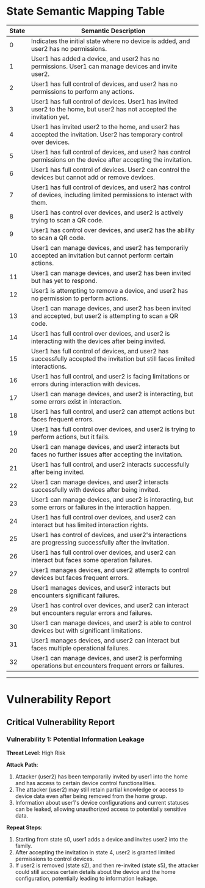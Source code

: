 # State Semantic Mapping Table

| State | Semantic Description |
|-------|----------------------|
| 0 | Indicates the initial state where no device is added, and user2 has no permissions. |
| 1 | User1 has added a device, and user2 has no permissions. User1 can manage devices and invite user2. |
| 2 | User1 has full control of devices, and user2 has no permissions to perform any actions. |
| 3 | User1 has full control of devices. User1 has invited user2 to the home, but user2 has not accepted the invitation yet. |
| 4 | User1 has invited user2 to the home, and user2 has accepted the invitation. User2 has temporary control over devices. |
| 5 | User1 has full control of devices, and user2 has control permissions on the device after accepting the invitation. |
| 6 | User1 has full control of devices. User2 can control the devices but cannot add or remove devices. |
| 7 | User1 has full control of devices, and user2 has control of devices, including limited permissions to interact with them. |
| 8 | User1 has control over devices, and user2 is actively trying to scan a QR code. |
| 9 | User1 has control over devices, and user2 has the ability to scan a QR code. |
| 10 | User1 can manage devices, and user2 has temporarily accepted an invitation but cannot perform certain actions. |
| 11 | User1 can manage devices, and user2 has been invited but has yet to respond. |
| 12 | User1 is attempting to remove a device, and user2 has no permission to perform actions. |
| 13 | User1 can manage devices, and user2 has been invited and accepted, but user2 is attempting to scan a QR code. |
| 14 | User1 has full control over devices, and user2 is interacting with the devices after being invited. |
| 15 | User1 has full control of devices, and user2 has successfully accepted the invitation but still faces limited interactions. |
| 16 | User1 has full control, and user2 is facing limitations or errors during interaction with devices. |
| 17 | User1 can manage devices, and user2 is interacting, but some errors exist in interaction. |
| 18 | User1 has full control, and user2 can attempt actions but faces frequent errors. |
| 19 | User1 has full control over devices, and user2 is trying to perform actions, but it fails. |
| 20 | User1 can manage devices, and user2 interacts but faces no further issues after accepting the invitation. |
| 21 | User1 has full control, and user2 interacts successfully after being invited. |
| 22 | User1 can manage devices, and user2 interacts successfully with devices after being invited. |
| 23 | User1 can manage devices, and user2 is interacting, but some errors or failures in the interaction happen. |
| 24 | User1 has full control over devices, and user2 can interact but has limited interaction rights. |
| 25 | User1 has control of devices, and user2's interactions are progressing successfully after the invitation. |
| 26 | User1 has full control over devices, and user2 can interact but faces some operation failures. |
| 27 | User1 manages devices, and user2 attempts to control devices but faces frequent errors. |
| 28 | User1 manages devices, and user2 interacts but encounters significant failures. |
| 29 | User1 has control over devices, and user2 can interact but encounters regular errors and failures. |
| 30 | User1 can manage devices, and user2 is able to control devices but with significant limitations. |
| 31 | User1 manages devices, and user2 can interact but faces multiple operational failures. |
| 32 | User1 can manage devices, and user2 is performing operations but encounters frequent errors or failures. |

---

# Vulnerability Report

## Critical Vulnerability Report

### Vulnerability 1: Potential Information Leakage
**Threat Level**: High Risk

**Attack Path**:
1. Attacker (user2) has been temporarily invited by user1 into the home and has access to certain device control functionalities.
2. The attacker (user2) may still retain partial knowledge or access to device data even after being removed from the home group.
3. Information about user1's device configurations and current statuses can be leaked, allowing unauthorized access to potentially sensitive data.

**Repeat Steps**:
1. Starting from state s0, user1 adds a device and invites user2 into the family.
2. After accepting the invitation in state 4, user2 is granted limited permissions to control devices.
3. If user2 is removed (state s2), and then re-invited (state s5), the attacker could still access certain details about the device and the home configuration, potentially leading to information leakage. 

